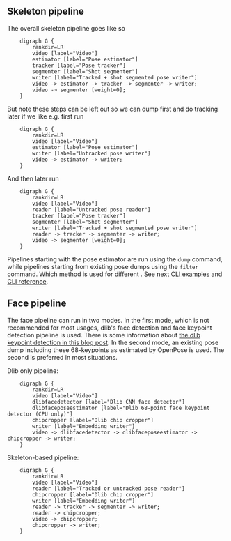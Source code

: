 ## Skeleton pipeline 

The overall skeleton pipeline goes like so

```graphviz dot fullpipe.png
    digraph G {
        rankdir=LR
        video [label="Video"]
        estimator [label="Pose estimator"]
        tracker [label="Pose tracker"]
        segmenter [label="Shot segmenter"]
        writer [label="Tracked + shot segmented pose writer"]
        video -> estimator -> tracker -> segmenter -> writer;
        video -> segmenter [weight=0];
    }
```

But note these steps can be left out so we can dump first and do tracking later
if we like e.g. first run

```graphviz dot dumppipe.png
    digraph G {
        rankdir=LR
        video [label="Video"]
        estimator [label="Pose estimator"]
        writer [label="Untracked pose writer"]
        video -> estimator -> writer;
    }
```

And then later run 

```graphviz dot filterpipe.png
    digraph G {
        rankdir=LR
        video [label="Video"]
        reader [label="Untracked pose reader"]
        tracker [label="Pose tracker"]
        segmenter [label="Shot segmenter"]
        writer [label="Tracked + shot segmented pose writer"]
        reader -> tracker -> segmenter -> writer;
        video -> segmenter [weight=0];
    }
```

Pipelines starting with the pose estimator are run using the `dump` command,
while pipelines starting from existing pose dumps using the `filter` command.
Which method is used for different . See next [CLI examples](cli.md)
and [CLI reference](cli.md).

## Face pipeline

The face pipeline can run in two modes. In the first mode, which is not
recommended for most usages, dlib's face detection and face keypoint detection
pipeline is used. There is some information about [the dlib keypoint detection
in this blog
post](https://www.pyimagesearch.com/2017/04/03/facial-landmarks-dlib-opencv-python/).
In the second mode, an existing pose dump including these 68-keypoints as
estimated by OpenPose is used. The second is preferred in most situations.

Dlib only pipeline:

```graphviz dot dlibpipe.png
    digraph G {
        rankdir=LR
        video [label="Video"]
        dlibfacedetector [label="Dlib CNN face detector"]
        dlibfaceposeestimator [label="Dlib 68-point face keypoint detector (CPU only)"]
        chipcropper [label="Dlib chip cropper"]
        writer [label="Embedding writer"]
        video -> dlibfacedetector -> dlibfaceposeestimator -> chipcropper -> writer;
    }
```

Skeleton-based pipeline:

```graphviz dot dlibpipe.png
    digraph G {
        rankdir=LR
        video [label="Video"]
        reader [label="Tracked or untracked pose reader"]
        chipcropper [label="Dlib chip cropper"]
        writer [label="Embedding writer"]
        reader -> tracker -> segmenter -> writer;
        reader -> chipcropper;
        video -> chipcropper;
        chipcropper -> writer;
    }
```

